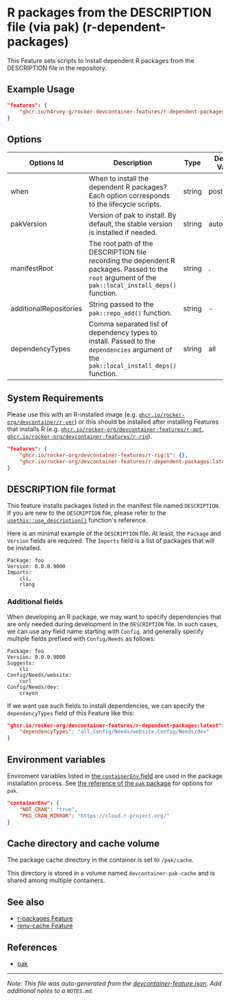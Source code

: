 
# R packages from the DESCRIPTION file (via pak) (r-dependent-packages)

This Feature sets scripts to install dependent R packages from the DESCRIPTION file in the repository.

## Example Usage

```json
"features": {
    "ghcr.io/h4rvey-g/rocker-devcontainer-features/r-dependent-packages:0": {}
}
```

## Options

| Options Id | Description | Type | Default Value |
|-----|-----|-----|-----|
| when | When to install the dependent R packages? Each option corresponds to the lifecycle scripts. | string | postCreate |
| pakVersion | Version of pak to install. By default, the stable version is installed if needed. | string | auto |
| manifestRoot | The root path of the DESCRIPTION file recording the dependent R packages. Passed to the `root` argument of the `pak::local_install_deps()` function. | string | . |
| additionalRepositories | String passed to the `pak::repo_add()` function. | string | - |
| dependencyTypes | Comma separated list of dependency types to install. Passed to the `dependencies` argument of the `pak::local_install_deps()` function. | string | all |

<!-- markdownlint-disable MD041 -->

## System Requirements

Please use this with an R-installed image (e.g. [`ghcr.io/rocker-org/devcontainer/r-ver`](https://rocker-project.org/images/devcontainer/images.html))
or this should be installed after installing Features that installs R
(e.g. [`ghcr.io/rocker-org/devcontainer-features/r-apt`](https://github.com/rocker-org/devcontainer-features/tree/main/src/r-apt),
[`ghcr.io/rocker-org/devcontainer-features/r-rig`](https://github.com/rocker-org/devcontainer-features/tree/main/src/r-rig)).

```json
"features": {
    "ghcr.io/rocker-org/devcontainer-features/r-rig:1": {},
    "ghcr.io/rocker-org/devcontainer-features/r-dependent-packages:latest": {}
}
```

## DESCRIPTION file format

This feature installs packages listed in the manifest file named `DESCRIPTION`.
If you are new to the `DESCRIPTION` file, please refer to the
[`usethis::use_description()`](https://usethis.r-lib.org/reference/use_description.html) function's reference.

Here is an minimal example of the `DESCRIPTION` file.
At least, the `Package` and `Version` fields are required.
The `Imports` field is a list of packages that will be installed.

```dcf
Package: foo
Version: 0.0.0.9000
Imports:
    cli,
    rlang
```

### Additional fields

When developing an R package, we may want to specify dependencies that are only needed during development
in the `DESCRIPTION` file. In such cases, we can use any field name starting with `Config`,
and generally specify multiple fields prefixed with `Config/Needs` as follows:

```dcf
Package: foo
Version: 0.0.0.9000
Suggests:
    cli
Config/Needs/website:
    curl
Config/Needs/dev:
    crayon
```

If we want use such fields to install dependencies, we can specify the `dependencyTypes` field of
this Feature like this:

```json
"ghcr.io/rocker-org/devcontainer-features/r-dependent-packages:latest": {
    "dependencyTypes": "all,Config/Needs/website,Config/Needs/dev"
}
```

## Environment variables

Enviroment variables listed in [the `containerEnv` field](https://containers.dev/implementors/json_reference/#general-properties)
are used in the package installation process.
See [the reference of the `pak` package](https://pak.r-lib.org/reference/pak-config.html) for options for `pak`.

```json
"containerEnv": {
    "NOT_CRAN": "true",
    "PKG_CRAN_MIRROR": "https://cloud.r-project.org/"
}
```

## Cache directory and cache volume

The package cache directory in the container is set to `/pak/cache`.

This directory is stored in a volume named `devcontainer-pak-cache`
and is shared among multiple containers.

## See also

- [r-packages Feature](../r-packages/README.md)
- [renv-cache Feature](../renv-cache/README.md)

## References

- [pak](https://pak.r-lib.org/)


---

_Note: This file was auto-generated from the [devcontainer-feature.json](https://github.com/h4rvey-g/rocker-devcontainer-features/blob/main/src/r-dependent-packages/devcontainer-feature.json).  Add additional notes to a `NOTES.md`._
